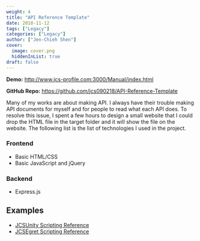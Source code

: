 ```yaml
---
weight: 4
title: "API Reference Template"
date: 2018-11-12
tags: ["Legacy"]
categories: ["Legacy"]
author: ["Jen-Chieh Shen"]
cover:
  image: cover.png
  hiddenInList: true
draft: false
---
```


**Demo:** http://www.jcs-profile.com:3000/Manual/index.html

**GitHub Repo:** https://github.com/jcs090218/API-Reference-Template
  
Many of my works are about making API. I always have their trouble making 
API documents for myself and for people to read what each API does. To 
resolve this issue, I spent a few hours to design a small website that I 
could drop the HTML file in the target folder and it will show the file on 
the website. The following list is the list of technologies I used in the project.

<!-- more -->

### Frontend

* Basic HTML/CSS
* Basic JavaScript and jQuery

### Backend

* Express.js

## Examples

* [JCSUnity Scripting Reference](http://www.jcs-profile.com:3001/Manual/index.html)
* [JCSEgret Scripting Reference](http://www.jcs-profile.com:3002/Manual/index.html)
